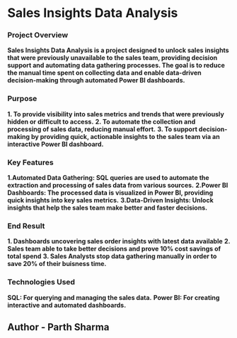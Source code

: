 # Sales Insights Data Analysis

### Project Overview

**Sales Insights Data Analysis is a project designed to unlock sales insights that were previously unavailable to the sales team, providing decision support and automating data gathering processes. 
The goal is to reduce the manual time spent on collecting data and enable data-driven decision-making through automated Power BI dashboards.**

### Purpose

**1. To provide visibility into sales metrics and trends that were previously hidden or difficult to access.**
**2. To automate the collection and processing of sales data, reducing manual effort.**
**3. To support decision-making by providing quick, actionable insights to the sales team via an interactive Power BI dashboard.**

### Key Features

**1.Automated Data Gathering: SQL queries are used to automate the extraction and processing of sales data from various sources.**
**2.Power BI Dashboards: The processed data is visualized in Power BI, providing quick insights into key sales metrics.**
**3.Data-Driven Insights: Unlock insights that help the sales team make better and faster decisions.**

### End Result

**1. Dashboards uncovering sales order insights with latest data available**
**2. Sales team able to take better decisions and prove 10% cost savings of total spend**
**3. Sales Analysts stop data gathering manually in order to save 20% of their buisness time.**

### Technologies Used

**SQL: For querying and managing the sales data.**
**Power BI: For creating interactive and automated dashboards.**

## Author - Parth Sharma
